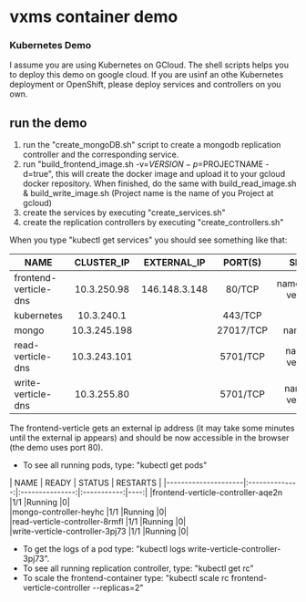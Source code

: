 # vxms container demo


### Kubernetes Demo
I assume you are using Kubernetes on GCloud. The shell scripts helps you to deploy this demo on google cloud. If you are usinf an othe Kubernetes deployment or OpenShift, please deploy services and controllers on you own.
## run the demo
1. run the "create_mongoDB.sh" script to create a mongodb replication controller and the corresponding service. 
2. run "build_frontend_image.sh -v=$VERSION -p=$PROJECTNAME -d=true", this will create the docker image and upload it to your gcloud docker repository. When finished, do the same with build_read_image.sh & build_write_image.sh (Project name is the name of you Project at gcloud)
3. create the services by executing "create_services.sh"
4. create the replication controllers by executing "create_controllers.sh"

When you type "kubectl get services" you should see something like that:

| NAME                | CLUSTER_IP     | EXTERNAL_IP     | PORT(S)     | SELECTOR                 | AGE |
|---------------------|:--------------:|:---------------:|:-----------:|:------------------------:|----:|
|frontend-verticle-dns   |10.3.250.98    |146.148.3.148   |80/TCP      |name=frontend-verticle-dns   |10s|
|kubernetes              |10.3.240.1     |<none>          |443/TCP     |<none>                       |12d|
|mongo                   |10.3.245.198   |<none>          |27017/TCP   |name=mongo                   |40s|
|read-verticle-dns       |10.3.243.101   |<none>          |5701/TCP    |name=read-verticle-dns       |10s|
|write-verticle-dns      |10.3.255.80    |<none>          |5701/TCP    |name=write-verticle-dns      |10s|

The frontend-verticle gets an external ip address (it may take some minutes until the external ip appears) and should be now accessible in the browser (the demo uses port 80).

- To see all running pods, type: "kubectl get pods"

| NAME                                 | READY     | STATUS    | RESTARTS |
|---------------------|:--------------:|:---------------:|:-----------:|----:|
|frontend-verticle-controller-aqe2n   |1/1       |Running   |0|         
|mongo-controller-heyhc               |1/1       |Running   |0|         
|read-verticle-controller-8rmfl       |1/1       |Running   |0|         
|write-verticle-controller-3pj73      |1/1       |Running   |0|          

- To get the logs of a pod type: "kubectl logs write-verticle-controller-3pj73".
- To see all running replication controller, type: "kubectl get rc"
- To scale the frontend-container type: "kubectl scale rc frontend-verticle-controller --replicas=2"

